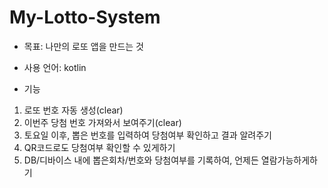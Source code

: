 # My-Lotto-System

* 목표: 나만의 로또 앱을 만드는 것

* 사용 언어: kotlin

* 기능

1. 로또 번호 자동 생성(clear)
2. 이번주 당첨 번호 가져와서 보여주기(clear)
3. 토요일 이후, 뽑은 번호를 입력하여 당첨여부 확인하고 결과 알려주기
4. QR코드로도 당첨여부 확인할 수 있게하기
5. DB/디바이스 내에 뽑은회차/번호와 당첨여부를 기록하여, 언제든 열람가능하게하기
